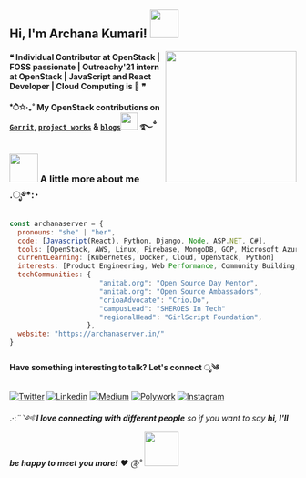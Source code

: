<h2> Hi, I'm Archana Kumari! <img src="https://media.giphy.com/media/mGcNjsfWAjY5AEZNw6/giphy.gif" width="50"></h2>
<a href="https://archanaserver.github.io/"><img align='right' src="https://media.giphy.com/media/dWxO36Jzd6bTSt5dIY/giphy.gif" width="230"></a>

#### ❝ Individual Contributor at OpenStack | FOSS passionate | Outreachy'21 intern at OpenStack | JavaScript and React Developer | Cloud Computing is 🤍 ❞

#### *ੈ✩‧₊˚ My OpenStack contributions on <a href="https://review.opendev.org/dashboard/33380">`Gerrit`</a>, <a href="https://github.com/archanaserver/my-projects">`project works`</a> & <a href="https://archanaserver.in/blog">`blogs`</a><img src="https://media.giphy.com/media/Qwo0vB87Z8mbYu1arJ/giphy.gif" width="30">  ࿐ྂ


### <img src="https://media.giphy.com/media/8P7mJkmb64zMrRpYzN/giphy.gif" width="50"> A little more about me .ೃ࿔*:･

```javascript
const archanaserver = {
  pronouns: "she" | "her",
  code: [Javascript(React), Python, Django, Node, ASP.NET, C#],
  tools: [OpenStack, AWS, Linux, Firebase, MongoDB, GCP, Microsoft Azure],
  currentLearning: [Kubernetes, Docker, Cloud, OpenStack, Python]
  interests: [Product Engineering, Web Performance, Community Building, Mentorship, User Experience, Public Speaking, Technical Writing]
  techCommunities: {
                      "anitab.org": "Open Source Day Mentor",
                      "anitab.org": "Open Source Ambassadors",
                      "crioaAdvocate": "Crio.Do",
                      "campusLead": "SHEROES In Tech"
                      "regionalHead": "GirlScript Foundation",
                   },
  website: "https://archanaserver.in/"
}
```
#### Have something interesting to talk? Let's connect ೃ༄
[![Twitter](https://img.shields.io/badge/-archanaserver-1DA1F2?style=flat-square&logo=Twitter&logoColor=white&link=https://twitter.com/archanaserver/)](https://twitter.com/archanaserver/)
[![Linkedin](https://img.shields.io/badge/-archanaserver-0077B5?style=flat-square&logo=Linkedin&logoColor=white&link=https://www.linkedin.com/in/archanaserver/)](https://www.linkedin.com/in/archanaserver/)
[![Medium](https://img.shields.io/badge/-archanaserver-black?style=flat-square&logo=Medium&logoColor=white&link=https://archanaserver.medium.com/)](https://archanaserver.medium.com/)
[![Polywork](https://img.shields.io/badge/-archanaserver-543DE0?style=flat-square&logo=Polywork&logoColor=white&link=https://www.polywork.com/archanaserver/)](https://www.polywork.com/archanaserver/)
[![Instagram](https://img.shields.io/badge/-archanaserver-E4405F?style=flat-square&logo=Instagram&logoColor=white&link=https://www.instagram.com/archanaserver/)](https://www.instagram.com/archanaserver/)

.·:*¨༺ <em><b>I love connecting with different people</b> so if you want to say <b>hi, I'll be happy to meet you more!</b> ♥</em> ༊*·˚ <img src="https://media.giphy.com/media/LnQjpWaON8nhr21vNW/giphy.gif" width="60"> 
